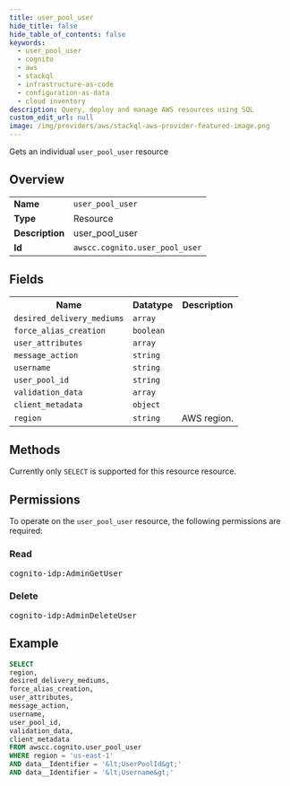 ```yaml
---
title: user_pool_user
hide_title: false
hide_table_of_contents: false
keywords:
  - user_pool_user
  - cognito
  - aws
  - stackql
  - infrastructure-as-code
  - configuration-as-data
  - cloud inventory
description: Query, deploy and manage AWS resources using SQL
custom_edit_url: null
image: /img/providers/aws/stackql-aws-provider-featured-image.png
---
```

Gets an individual <code>user_pool_user</code> resource

## Overview
<table><tbody>
<tr><td><b>Name</b></td><td><code>user_pool_user</code></td></tr>
<tr><td><b>Type</b></td><td>Resource</td></tr>
<tr><td><b>Description</b></td><td>user_pool_user</td></tr>
<tr><td><b>Id</b></td><td><code>awscc.cognito.user_pool_user</code></td></tr>
</tbody></table>

## Fields
<table><tbody>
<tr><th>Name</th><th>Datatype</th><th>Description</th></tr>
<tr><td><code>desired_delivery_mediums</code></td><td><code>array</code></td><td></td></tr>
<tr><td><code>force_alias_creation</code></td><td><code>boolean</code></td><td></td></tr>
<tr><td><code>user_attributes</code></td><td><code>array</code></td><td></td></tr>
<tr><td><code>message_action</code></td><td><code>string</code></td><td></td></tr>
<tr><td><code>username</code></td><td><code>string</code></td><td></td></tr>
<tr><td><code>user_pool_id</code></td><td><code>string</code></td><td></td></tr>
<tr><td><code>validation_data</code></td><td><code>array</code></td><td></td></tr>
<tr><td><code>client_metadata</code></td><td><code>object</code></td><td></td></tr>
<tr><td><code>region</code></td><td><code>string</code></td><td>AWS region.</td></tr>

</tbody></table>

## Methods
Currently only <code>SELECT</code> is supported for this resource resource.

## Permissions

To operate on the <code>user_pool_user</code> resource, the following permissions are required:

### Read
<pre>
cognito-idp:AdminGetUser</pre>

### Delete
<pre>
cognito-idp:AdminDeleteUser</pre>


## Example
```sql
SELECT
region,
desired_delivery_mediums,
force_alias_creation,
user_attributes,
message_action,
username,
user_pool_id,
validation_data,
client_metadata
FROM awscc.cognito.user_pool_user
WHERE region = 'us-east-1'
AND data__Identifier = '&lt;UserPoolId&gt;'
AND data__Identifier = '&lt;Username&gt;'
```
